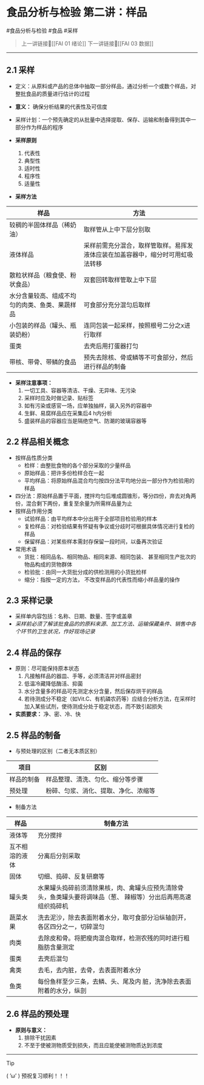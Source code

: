 # 食品分析与检验 第二讲：样品
#食品分析与检验 #食品 #采样

> 上一讲链接🔗[[FAI 01 绪论]]
> 下一讲链接🔗[[FAI 03 数据]]

---
## 2.1 采样
- 定义：从原料或产品的总体中抽取一部分样品，通过分析一个或数个样品，对整批食品的质量进行估计的过程
- **意义：** 确保分析结果的代表性及可信度
- 采样计划：一个预先确定的从批量中选择提取、保存、运输和制备得到其中一部分作为样品的程序
- **采样原则**
	1. 代表性
	2. 典型性
	3. 适时性
	4. 程序性
	5. 适量性

- **采样方法**

| 样品                      | 方法                                      |
| ----------------------- | --------------------------------------- |
| 较稠的半固体样品（稀奶油）           | 取样管从上中下层分别取                             |
| 液体样品                    | 采样前需充分混合，取样管取样。易挥发液体应装在加盖容器中，缩分时可用虹吸法转移 |
| 散粒状样品（粮食使、粉状食品）         | 双套回转取样管取上中下层                            |
| 水分含量较高、组成不均匀的肉类、鱼类、果蔬样品 | 可食部分充分混匀后取样                             |
| 小包装的样品（罐头、瓶装奶粉）         | 连同包装一起采样，按照根号二分之x进行取样                   |
| 蛋类                      | 去壳后用打蛋器打匀                               |
| 带核、带骨、带鳞的食品             | 预先去除核、骨或鳞等不可食部分，然后进行样品的制备               |
- **采样注意事项：**
	1. 一切工具、容器等清洁、干燥、无异味、无污染
	2. 采样时应及时做记录、贴标签
	3. 如有污染或感官一场，应单独抽样，装入另外的容器中
	4. 生鲜、易腐样品应在采集后4 h内分析
	5. 盛装样品的容器应当是隔绝空气、防潮的玻璃容器等

## 2.2 样品相关概念
- 按样品性质分类
	- 检样：由整批食物的各个部分采取的少量样品
	- 原始样品：把许多份检样合在一起
	- 平均样品：将原始样品混合均匀按四分法平均地分出一部分作为检验用的样品
- 四分法：原始样品置于平面，搅拌均匀后堆成圆锥形，等分四份，弃去对角两份，混合剩下两份，重复至余量为所需样品量为止
- 按样品作用分类
	- 试验样品：由平均样本中分出用于全部项目检验用的样本
	- 复检样品：对检验结果有怀疑有争议或分歧时可根据具体情况进行复检的样品
	- 保留样品：对某些样本需封存保留一段时间，以备再次验证
- 常用术语
	- 货批：相同品名、相同物品、相同来源、相同包装、 甚至相同生产批次的物品构成的货物群体
	- 检验批：由同一大货批分成的供检测用的小货批检样
	- 缩分：指按一定的方法， 不改变样品的代表性而缩小样品量的操作

## 2.3 采样记录
- 采样单内容包括：名称、日期、数量、签字或盖章
- *采样前必须了解该批食品的的原料来源、加工方法、运输保藏条件、销售中各个环节的卫生状况，作好现场记录*

## 2.4 样品的保存
- 原则：尽可能保持原本状态
	1. 凡接触样品的器皿、手等，必须清洁并对样品密封
	2. 低温冷藏降低酶活、抑菌
	3. 水分含量多的样品可先测定水分含量，然后保存烘干的样品
	4. 若待测成分不稳定（如Vit.C、有机磷农药等）应结合分析方法，在采样时加入某些试剂，使待测成分处于稳定状态，而不致引起损失
- **实质要求：** 净、密、冷、快

## 2.5 样品的制备
- 与预处理的区别（二者无本质区别）

| 项目       | 区别                                 |
| ---------- | ------------------------------------ |
| 样品的制备 | 样品整理、清洗、匀化、缩分等步骤     |
| 预处理     | 粉碎、匀浆、消化、提取、净化、浓缩等 |
- 制备方法

| 样品           | 制备方法                                                                                                      |
| -------------- | ------------------------------------------------------------------------------------------------------------- |
| 液体等         | 充分搅拌                                                                                                      |
| 互不相溶的液体 | 分离后分别采取                                                                                                |
| 固体           | 切细、捣碎、反复研磨等                                                                                        |
| 罐头类         | 水果罐头捣碎前须清除果核，肉、禽罐头应预先清除骨头，鱼类罐头要将调味品（葱、 辣椒等）分出后再用高速组织捣碎机 |
| 蔬菜水果       | 洗去泥沙，除去表面附着水分，取可食部分沿纵轴剖开，各区四分之一，切碎混匀                                      |
| 肉类           | 去除皮和骨。将肥瘦肉混合取样，检测农残的同时进行粗脂肪含量测定                                                |
| 蛋类           | 去壳后混匀                                                                                                    |
| 禽类           | 去毛，去内脏，去骨，去表面附着水分                                                                            |
| 鱼类           | 每份鱼样至少三条，去鳞、头、尾及内 脏，洗净除去表面附着的水分，纵剖                                           |

## 2.6 样品的预处理
- **原则与意义：**
	1. 排除干扰因素
	2. 不至于使被测物质受到损失，而且应能使被测物质达到浓度

---
> [!TIP]
> ( ’ω’ ) 预祝复习顺利！！！       
